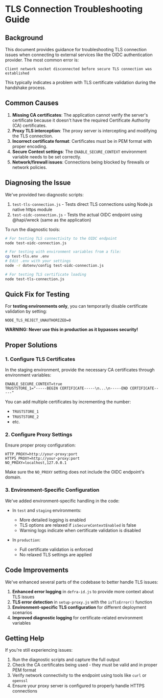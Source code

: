 # TLS Connection Troubleshooting Guide

## Background

This document provides guidance for troubleshooting TLS connection issues when connecting to external services like the OIDC authentication provider. The most common error is:

```
Client network socket disconnected before secure TLS connection was established
```

This typically indicates a problem with TLS certificate validation during the handshake process.

## Common Causes

1. **Missing CA certificates**: The application cannot verify the server's certificate because it doesn't have the required Certificate Authority (CA) certificates.
2. **Proxy TLS interception**: The proxy server is intercepting and modifying the TLS connection.
3. **Incorrect certificate format**: Certificates must be in PEM format with proper encoding.
4. **Secure Context settings**: The `ENABLE_SECURE_CONTEXT` environment variable needs to be set correctly.
5. **Network/firewall issues**: Connections being blocked by firewalls or network policies.

## Diagnosing the Issue

We've provided two diagnostic scripts:

1. `test-tls-connection.js` - Tests direct TLS connections using Node.js native https module
2. `test-oidc-connection.js` - Tests the actual OIDC endpoint using @hapi/wreck (same as the application)

To run the diagnostic tools:

```bash
# For testing TLS connectivity to the OIDC endpoint
node test-oidc-connection.js

# For testing with environment variables from a file:
cp test-tls.env .env
# Edit .env with your settings
node -r dotenv/config test-oidc-connection.js

# For testing TLS certificate loading
node test-tls-connection.js
```

## Quick Fix for Testing

For **testing environments only**, you can temporarily disable certificate validation by setting:

```
NODE_TLS_REJECT_UNAUTHORIZED=0
```

**WARNING: Never use this in production as it bypasses security!**

## Proper Solutions

### 1. Configure TLS Certificates

In the staging environment, provide the necessary CA certificates through environment variables:

```
ENABLE_SECURE_CONTEXT=true
TRUSTSTORE_1="-----BEGIN CERTIFICATE-----\n...\n-----END CERTIFICATE-----"
```

You can add multiple certificates by incrementing the number:

- `TRUSTSTORE_1`
- `TRUSTSTORE_2`
- etc.

### 2. Configure Proxy Settings

Ensure proper proxy configuration:

```
HTTP_PROXY=http://your-proxy:port
HTTPS_PROXY=http://your-proxy:port
NO_PROXY=localhost,127.0.0.1
```

Make sure the `NO_PROXY` setting does not include the OIDC endpoint's domain.

### 3. Environment-Specific Configuration

We've added environment-specific handling in the code:

- In `test` and `staging` environments:

  - More detailed logging is enabled
  - TLS options are relaxed if `isSecureContextEnabled` is false
  - Warning logs indicate when certificate validation is disabled

- In `production`:
  - Full certificate validation is enforced
  - No relaxed TLS settings are applied

## Code Improvements

We've enhanced several parts of the codebase to better handle TLS issues:

1. **Enhanced error logging** in `defra-id.js` to provide more context about TLS issues
2. **TLS error detection** in `setup-proxy.js` with the `isTlsError()` function
3. **Environment-specific TLS configuration** for different deployment scenarios
4. **Improved diagnostic logging** for certificate-related environment variables

## Getting Help

If you're still experiencing issues:

1. Run the diagnostic scripts and capture the full output
2. Check the CA certificates being used - they must be valid and in proper PEM format
3. Verify network connectivity to the endpoint using tools like `curl` or `openssl`
4. Ensure your proxy server is configured to properly handle HTTPS connections
